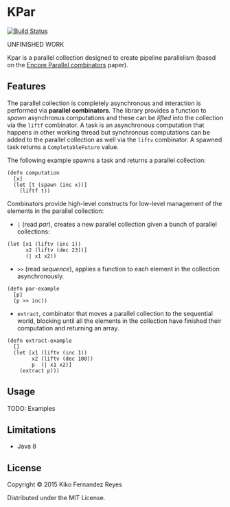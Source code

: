 # KPar
[![Build Status](https://travis-ci.org/kikofernandez/kpar.svg?branch=master)](https://travis-ci.org/kikofernandez/kpar)

UNFINISHED WORK

Kpar is a parallel collection designed to create pipeline parallelism
(based on the [Encore Parallel combinators](http://link.springer.com/chapter/10.1007%2F978-3-319-18941-3_1)
paper).
 
## Features

The parallel collection is completely asynchronous and interaction is performed
via **parallel combinators**. The library provides a function to *spawn*
asynchronus computations and these can be *lifted* into the collection via
the `liftf` combinator. A task is an asynchronous computation that happens
in other working thread but synchronous computations can be added to the
parallel collection as well via the `liftv` combinator. A spawned task
returns a `CompletableFuture` value.

The following example spawns a task and returns a parallel collection:

```
(defn computation
  [x]
  (let [t (spawn (inc x))]
    (liftf t))
```

Combinators provide high-level constructs for low-level management of the
elements in the parallel collection:

- `|` (read *par*), creates a new parallel collection given a bunch
of parallel collections:

```
(let [x1 (liftv (inc 1))
      x2 (liftv (dec 23))]
      (| x1 x2))
```

- `>>` (read *sequence*), applies a function to each element in the
collection asynchronously.

```
(defn par-example
  [p]
  (p >> inc))
```

- `extract`, combinator that moves a parallel collection to the
sequential world, blocking until all the elements in the collection
have finished their computation and returning an array.

```
(defn extract-example
  []
  (let [x1 (liftv (inc 1))
        x2 (liftv (dec 100))
        p  (| x1 x2)]
    (extract p)))
```


## Usage

TODO: Examples

## Limitations

- Java 8

## License

Copyright © 2015 Kiko Fernandez Reyes

Distributed under the MIT License.
